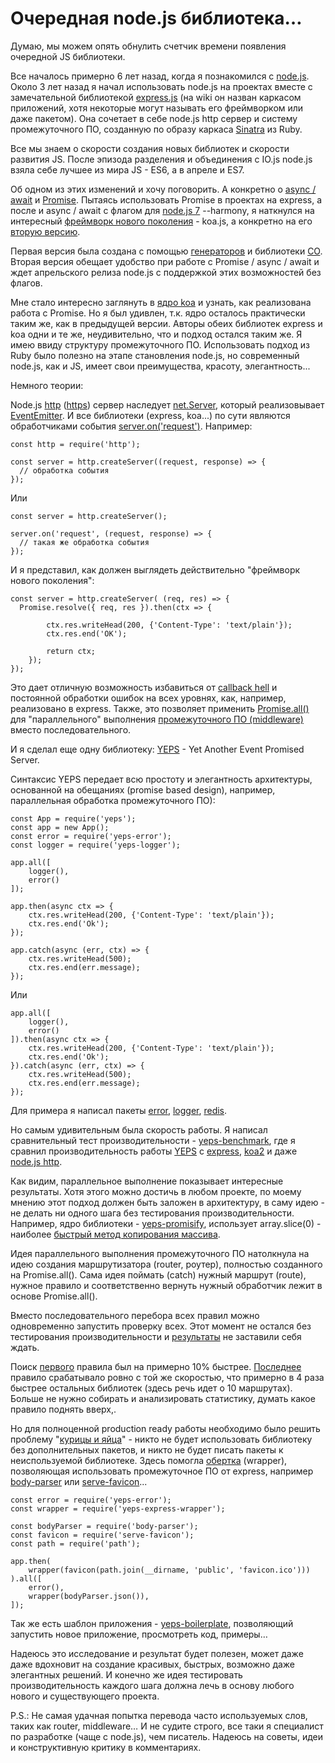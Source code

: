 # Очередная node.js библиотека…

Думаю, мы можем опять обнулить счетчик времени появления очередной JS библиотеки.

Все началось примерно 6 лет назад, когда я познакомился с [node.js](https://nodejs.org/).
Около 3 лет назад я начал использовать node.js на проектах 
вместе с замечательной библиотекой [express.js](https://ru.wikipedia.org/wiki/Express.js) 
(на wiki он назван каркасом приложений, 
хотя некоторые могут называть его фреймворком или даже пакетом). 
Она сочетает в себе node.js http сервер и систему промежуточного ПО, 
созданную по образу каркаса [Sinatra](http://www.sinatrarb.com/intro-ru.html) из Ruby.  

Все мы знаем о скорости создания новых библиотек и скорости развития JS. 
После эпизода разделения и объединения с IO.js node.js взяла себе лучшее из мира JS - ES6, 
а в апреле и ES7.

Об одном из этих изменений и хочу поговорить. 
А конкретно о [async / await](https://habrahabr.ru/post/282477/) 
и [Promise](https://habrahabr.ru/post/209662/). 
Пытаясь использовать Promise в проектах на express, 
а после и async / await с флагом для [node.js 7](https://habrahabr.ru/post/313658/) --harmony, 
я наткнулся на интересный [фреймворк нового поколения](https://habrahabr.ru/post/301126/) - koa.js, 
а конкретно на его [вторую версию](https://github.com/koajs/koa/tree/v2.x).

Первая версия была создана с помощью [генераторов](https://habrahabr.ru/post/277033/) 
и библиотеки [CO](https://github.com/tj/co). 
Вторая версия обещает удобство при работе с Promise / async / await 
и ждет апрельского релиза node.js с поддержкой этих возможностей без флагов.

Мне стало интересно заглянуть в [ядро koa](https://github.com/koajs/compose/tree/next) и узнать, 
как реализована работа с Promise. 
Но я был удивлен, т.к. ядро осталось практически таким же, как в предыдущей версии. 
Авторы обеих библиотек express и koa одни и те же, неудивительно, что и подход остался таким же. 
Я имею ввиду структуру промежуточного ПО. 
Использовать подход из Ruby было полезно на этапе становления node.js, но современный node.js, 
как и JS, имеет свои преимущества, красоту, элегантность...

Немного теории:

Node.js [http](https://nodejs.org/api/http.html#http_class_http_server) 
([https](https://nodejs.org/api/https.html#https_https_createserver_options_requestlistener)) 
сервер наследует [net.Server](https://nodejs.org/api/net.html#net_class_net_server), 
который реализовывает [EventEmitter](https://nodejs.org/api/events.html#events_class_eventemitter). 
И все библиотеки (express, koa...) по сути являются обработчиками события 
[server.on('request')](https://nodejs.org/en/docs/guides/anatomy-of-an-http-transaction/). 
Например:

    const http = require('http');
    
    const server = http.createServer((request, response) => {
      // обработка события
    });
    
Или

    const server = http.createServer();
    
    server.on('request', (request, response) => {
      // такая же обработка события
    });

И я представил, как должен выглядеть действительно "фреймворк нового поколения":

    const server = http.createServer( (req, res) => {
      Promise.resolve({ req, res }).then(ctx => {
    
            ctx.res.writeHead(200, {'Content-Type': 'text/plain'});
            ctx.res.end('OK');
    
            return ctx;
        });
    });

Это дает отличную возможность избавиться от [callback hell](https://habrahabr.ru/post/319094/) 
и постоянной обработки ошибок на всех уровнях, как, например, реализовано в express. 
Также, это позволяет применить 
[Promise.all()](https://developer.mozilla.org/ru/docs/Web/JavaScript/Reference/Global_Objects/Promise/all) 
для "параллельного" выполнения [промежуточного ПО (middleware)](http://expressjs.com/ru/guide/using-middleware.html) 
вместо последовательного. 

И я сделал еще одну библиотеку: [YEPS](https://github.com/evheniy/yeps) - Yet Another Event Promised Server.

Синтаксис YEPS передает всю простоту и элегантность архитектуры, основанной на обещаниях 
(promise based design), например, параллельная обработка промежуточного ПО):

    const App = require('yeps');
    const app = new App();
    const error = require('yeps-error');
    const logger = require('yeps-logger');
    
    app.all([
        logger(),
        error()
    ]);
    
    app.then(async ctx => {
        ctx.res.writeHead(200, {'Content-Type': 'text/plain'});
        ctx.res.end('Ok');
    });
    
    app.catch(async (err, ctx) => {
        ctx.res.writeHead(500);
        ctx.res.end(err.message);
    });
    
Или

    app.all([
        logger(),
        error()
    ]).then(async ctx => {
        ctx.res.writeHead(200, {'Content-Type': 'text/plain'});
        ctx.res.end('Ok');
    }).catch(async (err, ctx) => {
        ctx.res.writeHead(500);
        ctx.res.end(err.message);
    });

Для примера я написал пакеты [error](https://github.com/evheniy/yeps-error), 
[logger](https://github.com/evheniy/yeps-logger), [redis](https://github.com/evheniy/yeps-redis).

Но самым удивительным была скорость работы. 
Я написал сравнительный тест производительности - [yeps-benchmark](https://github.com/evheniy/yeps-benchmark), 
где я сравнил производительность работы [YEPS](https://raw.githubusercontent.com/evheniy/yeps-benchmark/master/reports/yeps_middleware.txt) с 
[express](https://raw.githubusercontent.com/evheniy/yeps-benchmark/master/reports/express_middleware.txt), 
[koa2](https://raw.githubusercontent.com/evheniy/yeps-benchmark/master/reports/koa2_middleware.txt) 
и даже [node.js http](https://raw.githubusercontent.com/evheniy/yeps-benchmark/master/reports/http_middleware.txt).

Как видим, параллельное выполнение показывает интересные результаты. 
Хотя этого можно достичь в любом проекте, по моему мнению этот подход должен быть заложен в архитектуру, 
в саму идею - не делать ни одного шага без тестирования производительности. 
Например, ядро библиотеки - [yeps-promisify](https://github.com/evheniy/yeps-promisify), 
использует array.slice(0) - наиболее 
[быстрый метод копирования массива](http://stackoverflow.com/questions/3978492/javascript-fastest-way-to-duplicate-an-array-slice-vs-for-loop).

Идея параллельного выполнения промежуточного ПО натолкнула на идею создания 
маршрутизатора (router, роутер), полностью созданного на Promise.all(). 
Сама идея поймать (catch) нужный маршрут (route), нужное правило и соответственно 
вернуть нужный обработчик лежит в основе Promise.all().

Вместо последовательного перебора всех правил можно одновременно  запустить проверку всех. 
Этот момент не остался без тестирования производительности и 
[результаты](https://github.com/evheniy/yeps-benchmark) не заставили себя ждать.

Поиск [первого](https://raw.githubusercontent.com/evheniy/yeps-benchmark/master/reports/yeps_route_first.txt) 
правила был на примерно 10% быстрее. 
[Последнее](https://raw.githubusercontent.com/evheniy/yeps-benchmark/master/reports/yeps_route_last.txt) 
правило срабатывало ровно с той же скоростью, что примерно в 4 раза быстрее остальных библиотек 
(здесь речь идет о 10 маршрутах). 
Больше не нужно собирать и анализировать статистику, думать какое правило поднять вверх,. 

Но для полноценной production ready работы необходимо было решить проблему 
"[курицы и яйца](https://ru.wikipedia.org/wiki/%D0%9F%D1%80%D0%BE%D0%B1%D0%BB%D0%B5%D0%BC%D0%B0_%D0%BA%D1%83%D1%80%D0%B8%D1%86%D1%8B_%D0%B8_%D1%8F%D0%B9%D1%86%D0%B0)" - никто 
не будет использовать библиотеку без дополнительных пакетов, 
и никто не будет писать пакеты к неиспользуемой библиотеке. 
Здесь помогла [обертка](https://github.com/evheniy/yeps-express-wrapper) (wrapper), 
позволяющая использовать промежуточное ПО от express, 
например [body-parser](https://github.com/expressjs/body-parser) или 
[serve-favicon](https://github.com/expressjs/serve-favicon)... 

    const error = require('yeps-error');
    const wrapper = require('yeps-express-wrapper');
    
    const bodyParser = require('body-parser');
    const favicon = require('serve-favicon');
    const path = require('path');
    
    app.then(
        wrapper(favicon(path.join(__dirname, 'public', 'favicon.ico')))
    ).all([
        error(),
        wrapper(bodyParser.json()),
    ]);

Так же есть шаблон приложения - [yeps-boilerplate](https://github.com/evheniy/yeps-boilerplate), 
позволяющий запустить новое приложение, просмотреть код, примеры…

Надеюсь это исследование и результат будет полезен, 
может даже даже вдохновит на создание красивых, быстрых, возможно даже элегантных решений. 
И конечно же идея тестировать производительность каждого шага должна лечь в основу 
любого нового и существующего проекта.

P.S.: Не самая удачная попытка перевода часто используемых слов, таких как router, middleware… 
И не судите строго, все таки я специалист по разработке (чаще с node.js), чем писатель. 
Надеюсь на советы, идеи и конструктивную критику в комментариях.



